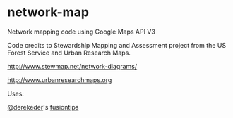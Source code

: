 # network-map
Network mapping code using Google Maps API V3

Code credits to Stewardship Mapping and Assessment project from the US Forest Service and Urban Research Maps.

http://www.stewmap.net/network-diagrams/

http://www.urbanresearchmaps.org

Uses:

[@derekeder](https://github.com/derekeder)'s [fusiontips](https://github.com/derekeder/fusiontips)
